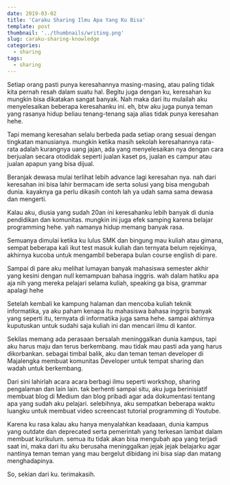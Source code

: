 ```yaml
---
date: 2019-03-02
title: 'Caraku Sharing Ilmu Apa Yang Ku Bisa'
template: post
thumbnail: '../thumbnails/writing.png'
slug: caraku-sharing-knowledge
categories:
  - sharing
tags:
  - sharing
---
```


Setiap orang pasti punya keresahannya masing-masing, atau paling tidak kita pernah resah dalam suatu hal. Begitu juga dengan ku, keresahan ku mungkin bisa dikatakan sangat banyak. Nah maka dari itu mulailah aku menyelesaikan beberapa keresahanku ini. eh, btw aku juga punya teman yang rasanya hidup beliau tenang-tenang saja alias tidak punya keresahan hehe. 

Tapi memang keresahan selalu berbeda pada setiap orang sesuai dengan tingkatan manusianya. mungkin ketika masih sekolah keresahannya rata-rata adalah kurangnya uang jajan, ada yang menyelesaikan nya dengan cara berjualan secara otodidak seperti jualan kaset ps, jualan es campur atau jualan apapun yang bisa dijual. 

Beranjak dewasa mulai terlihat lebih advance lagi keresahan nya. nah dari keresahan ini bisa lahir bermacam ide serta solusi yang bisa mengubah dunia. kayaknya ga perlu dikasih contoh lah ya udah sama sama dewasa dan mengerti.

Kalau aku, diusia yang sudah 20an ini keresahanku lebih banyak di dunia pendidikan dan komunitas. mungkin ini juga efek samping karena belajar programming hehe. yah namanya hidup memang banyak rasa. 

Semuanya dimulai ketika ku lulus SMK dan bingung mau kuliah atau gimana, sempat beberapa kali ikut test masuk kuliah dan ternyata belum rejekinya, akhirnya kucoba untuk mengambil beberapa bulan course english di pare. 

Sampai di pare aku melihat lumayan banyak mahasiswa semester akhir yang kesini dengan null kemampuan bahasa inggris. wah dalam hatiku apa aja nih yang mereka pelajari selama kuliah, speaking ga bisa, grammar apalagi hehe

Setelah kembali ke kampung halaman dan mencoba kuliah teknik informatika, ya aku paham kenapa itu mahasiswa bahasa inggris banyak yang seperti itu, ternyata di informatika juga sama hehe. sampai akhirnya kuputuskan untuk sudahi saja kuliah ini dan mencari ilmu di kantor. 

Sekilas memang ada perasaan bersalah meninggalkan dunia kampus, tapi aku harus maju dan terus berkembang. mau tidak mau pasti ada yang harus dikorbankan. sebagai timbal balik, aku dan teman teman developer di Majalengka membuat komunitas Developer untuk tempat sharing dan wadah untuk berkembang. 

Dari sini lahirlah acara acara berbagi ilmu seperti workshop, sharing pengalaman dan lain lain. tak berhenti sampai situ, aku juga berinisiatif membuat blog di Medium dan blog pribadi agar ada dokumentasi tentang apa yang sudah aku pelajari. selebihnya, aku sempatkan beberapa waktu luangku untuk membuat video screencast tutorial programming di Youtube. 

Karena ku rasa kalau aku hanya menyalahkan keadaaan, dunia kampus yang outdate dan deprecated serta pemerintah yang terkesan lambat dalam membuat kurikulum. semua itu tidak akan bisa mengubah apa yang terjadi saat ini, maka dari itu aku berusaha meninggalkan jejak jejak belajarku agar nantinya teman teman yang mau bergelut dibidang ini bisa siap dan matang menghadapinya. 

So, sekian dari ku. terimakasih.